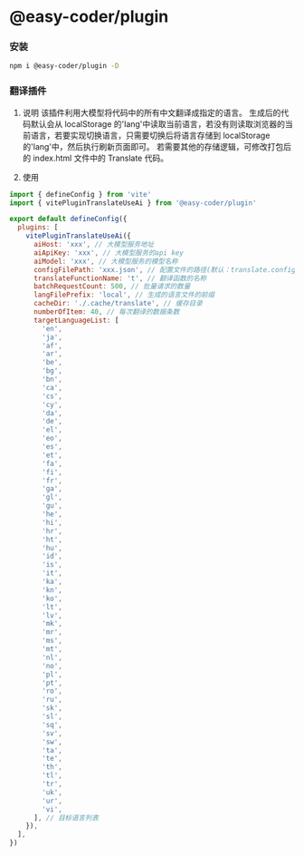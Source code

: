 # @easy-coder/plugin

### 安装

```bash
npm i @easy-coder/plugin -D
```

### 翻译插件

1. 说明
   该插件利用大模型将代码中的所有中文翻译成指定的语言。
   生成后的代码默认会从 localStorage 的'lang'中读取当前语言，若没有则读取浏览器的当前语言，若要实现切换语言，只需要切换后将语言存储到 localStorage 的'lang'中，然后执行刷新页面即可。
   若需要其他的存储逻辑，可修改打包后的 index.html 文件中的 Translate 代码。

2. 使用

```js
import { defineConfig } from 'vite'
import { vitePluginTranslateUseAi } from '@easy-coder/plugin'

export default defineConfig({
  plugins: [
    vitePluginTranslateUseAi({
      aiHost: 'xxx', // 大模型服务地址
      aiApiKey: 'xxx', // 大模型服务的api key
      aiModel: 'xxx', // 大模型服务的模型名称
      configFilePath: 'xxx.json', // 配置文件的路径(默认：translate.config.json; 这些配置也可以直接写到配置文件中，建议使用方式：将aiApiKey存放到配置文件中，并且不要上传到git中)
      translateFunctionName: 't', // 翻译函数的名称
      batchRequestCount: 500, // 批量请求的数量
      langFilePrefix: 'local', // 生成的语言文件的前缀
      cacheDir: './.cache/translate', // 缓存目录
      numberOfItem: 40, // 每次翻译的数据条数
      targetLanguageList: [
        'en',
        'ja',
        'af',
        'ar',
        'be',
        'bg',
        'bn',
        'ca',
        'cs',
        'cy',
        'da',
        'de',
        'el',
        'eo',
        'es',
        'et',
        'fa',
        'fi',
        'fr',
        'ga',
        'gl',
        'gu',
        'he',
        'hi',
        'hr',
        'ht',
        'hu',
        'id',
        'is',
        'it',
        'ka',
        'kn',
        'ko',
        'lt',
        'lv',
        'mk',
        'mr',
        'ms',
        'mt',
        'nl',
        'no',
        'pl',
        'pt',
        'ro',
        'ru',
        'sk',
        'sl',
        'sq',
        'sv',
        'sw',
        'ta',
        'te',
        'th',
        'tl',
        'tr',
        'uk',
        'ur',
        'vi',
      ], // 目标语言列表
    }),
  ],
})
```

